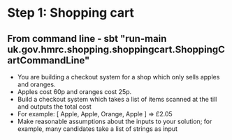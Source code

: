 # Step 1: Shopping cart

## From command line - sbt "run-main uk.gov.hmrc.shopping.shoppingcart.ShoppingCartCommandLine"

* You are building a checkout system for a shop which only sells apples and oranges.
* Apples cost 60p and oranges cost 25p.
* Build a checkout system which takes a list of items scanned at the till and outputs the total cost
* For example: [ Apple, Apple, Orange, Apple ] => £2.05
* Make reasonable assumptions about the inputs to your solution; for example, many candidates take a list of strings as input



